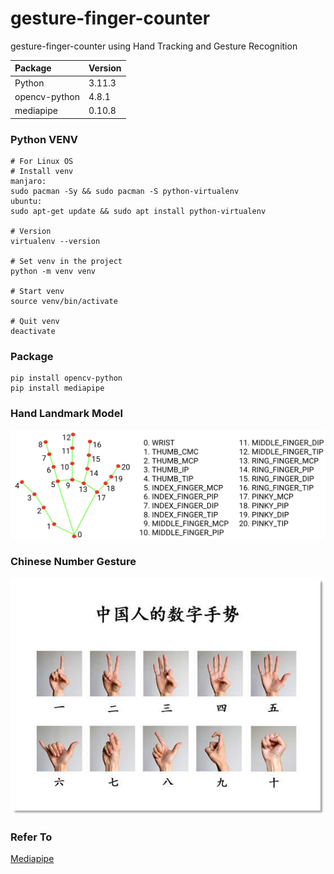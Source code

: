 # gesture-finger-counter

gesture-finger-counter using Hand Tracking and Gesture Recognition

| Package       | Version |
| :------------ | ------- |
| Python        | 3.11.3  |
| opencv-python | 4.8.1   |
| mediapipe     | 0.10.8  |

### Python VENV 

```
# For Linux OS
# Install venv
manjaro: 
sudo pacman -Sy && sudo pacman -S python-virtualenv
ubuntu: 
sudo apt-get update && sudo apt install python-virtualenv

# Version
virtualenv --version

# Set venv in the project
python -m venv venv

# Start venv
source venv/bin/activate 

# Quit venv
deactivate
```

### Package

```
pip install opencv-python
pip install mediapipe
```

### Hand Landmark Model

![hand-landmarks](img/hand-landmarks.png)



### Chinese Number Gesture

![chinese-number-gesture](img/chinese-number-gesture.jpg)



### Refer To

[Mediapipe](https://developers.google.com/mediapipe/solutions/vision/gesture_recognizer#get_started)
